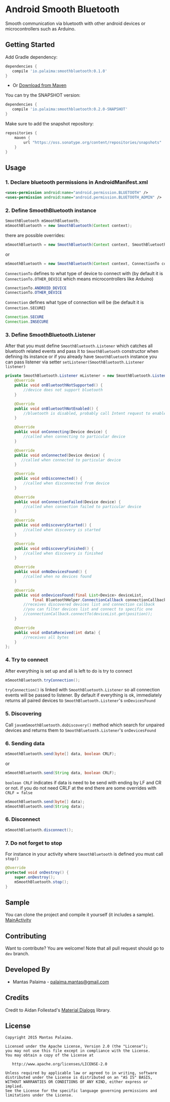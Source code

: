 # Android Smooth Bluetooth

Smooth communication via bluetooth with other android devices or microcontrollers such as Arduino.


## Getting Started

Add Gradle dependency:

```gradle
dependencies {
   compile 'io.palaima:smoothbluetooth:0.1.0'
}
```

* Or
[Download from Maven](https://oss.sonatype.org/content/repositories/releases/io/palaima/smoothbluetooth/0.1/smoothbluetooth-0.1.aar)

You can try the SNAPSHOT version:

```gradle
dependencies {
   compile 'io.palaima:smoothbluetooth:0.2.0-SNAPSHOT'
}
```
Make sure to add the snapshot repository:

```gradle
repositories {
    maven {
        url "https://oss.sonatype.org/content/repositories/snapshots"
    }
}
```

## Usage

### 1. Declare bluetooth permissions in AndroidManifest.xml
```xml
<uses-permission android:name="android.permission.BLUETOOTH" />
<uses-permission android:name="android.permission.BLUETOOTH_ADMIN" />
```
### 2. Define SmoothBluetooth instance
```java
SmoothBluetooth mSmoothBluetooth;
mSmoothBluetooth = new SmoothBluetooth(Context context);
```
there are possible overrides:
```java
mSmoothBluetooth = new SmoothBluetooth(Context context, SmoothBluetooth.Listener listener);
```
or
```java
mSmoothBluetooth = new SmoothBluetooth(Context context, ConnectionTo connectionTo, Connection connection, SmoothBluetooth.Listener listener);
```

`ConnectionTo` defines to what type of device to connect with (by default it is `ConnectionTo.OTHER_DEVICE` which means microcontrollers like Arduino)

```java
ConnectionTo.ANDROID_DEVICE
ConnectionTo.OTHER_DEVICE
```

`Connection` defines what type of connection will be (be default it is `Connection.SECURE`)

```java
Connection.SECURE
Connection.INSECURE
```
### 3. Define SmoothBluetooth.Listener
After that you must define `SmoothBluetooth.Listener` which catches all bluetooth related events and pass it to `SmoothBluetooth` constructor when defining its instance or if you already have `SmoothBluetooth` instance you can pass listener via setter `setListener(SmoothBluetooth.Listener listener)`

```java
private SmoothBluetooth.Listener mListener = new SmoothBluetooth.Listener() {
    @Override
    public void onBluetoothNotSupported() {
        //device does not support bluetooth
    }

    @Override
    public void onBluetoothNotEnabled() {
        //bluetooth is disabled, probably call Intent request to enable bluetooth
    }

    @Override
    public void onConnecting(Device device) {
        //called when connecting to particular device
    }

    @Override
    public void onConnected(Device device) {
       //called when connected to particular device
    }

    @Override
    public void onDisconnected() {
        //called when disconnected from device
    }

    @Override
    public void onConnectionFailed(Device device) {
        //called when connection failed to particular device
    }

    @Override
    public void onDiscoveryStarted() {
        //called when discovery is started
    }

    @Override
    public void onDiscoveryFinished() {
        //called when discovery is finished
    }

    @Override
    public void onNoDevicesFound() {
        //called when no devices found
    }

    @Override
    public void onDevicesFound(final List<Device> deviceList,
            final BluetoothHelper.ConnectionCallback connectionCallback) {
        //receives discovered devices list and connection callback
        //you can filter devices list and connect to specific one
        //connectionCallback.connectTo(deviceList.get(position));
    }

    @Override
    public void onDataReceived(int data) {
        //receives all bytes
    }
};
```

### 4. Try to connect
After everything is set up and all is left to do is try to connect

```java
mSmoothBluetooth.tryConnection();
```
`tryConnection()` is linked with `SmoothBluetooth.Listener` so all connection events will be passed to listener.
By default if everything is ok, immediately returns all paired devices to `SmoothBluetooth.Listener`'s `onDevicesFound`

### 5. Discovering

Call ```javamSmoothBluetooth.doDiscovery()``` method which search for unpaired devices and returns them to `SmoothBluetooth.Listener`'s `onDevicesFound`

### 6. Sending data
```java
mSmoothBluetooth.send(byte[] data, boolean CRLF);
```
or
```java
mSmoothBluetooth.send(String data, boolean CRLF);
```
`boolean CRLF` indicates if data is need to be send with ending by LF and CR or not.
if you do not need CRLF at the end there are some overrides with `CRLF = false`
```java
mSmoothBluetooth.send(byte[] data);
mSmoothBluetooth.send(String data);
```

### 6. Disconnect

```java
mSmoothBluetooth.disconnect();
```

### 7. Do not forget to stop
For instance in your activity where `SmoothBluetooth` is defined you must call `stop()`
```java
@Override
protected void onDestroy() {
    super.onDestroy();
    mSmoothBluetooth.stop();
}
```

## Sample

You can clone the project and compile it yourself (it includes a sample).
[MainActivity](https://github.com/palaima/AndroidSmoothBluetooth/blob/master/app/src/main/java/io/palaima/smoothbluetooth/app/MainActivity.java)

## Contributing
Want to contribute? You are welcome!
Note that all pull request should go to `dev` branch.

Developed By
------------

* Mantas Palaima - <palaima.mantas@gmail.com>

Credits
------------

Credit to Aidan Follestad's [Material Dialogs](https://github.com/afollestad/material-dialogs) library.

License
--------

    Copyright 2015 Mantas Palaima.

    Licensed under the Apache License, Version 2.0 (the "License");
    you may not use this file except in compliance with the License.
    You may obtain a copy of the License at

       http://www.apache.org/licenses/LICENSE-2.0

    Unless required by applicable law or agreed to in writing, software
    distributed under the License is distributed on an "AS IS" BASIS,
    WITHOUT WARRANTIES OR CONDITIONS OF ANY KIND, either express or implied.
    See the License for the specific language governing permissions and
    limitations under the License.
